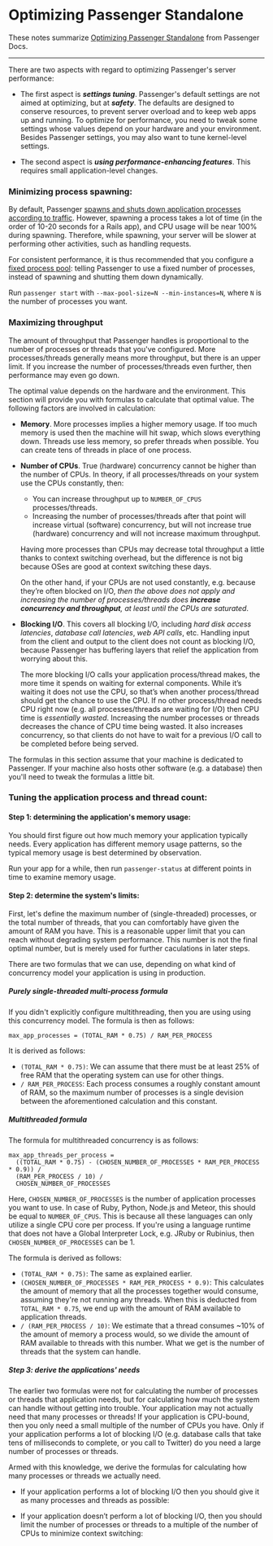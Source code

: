 # Optimizing Passenger Standalone

These notes summarize [Optimizing Passenger Standalone](https://www.phusionpassenger.com/library/config/standalone/optimization/) from Passenger Docs. 

---

There are two aspects with regard to optimizing Passenger's server performance:

-   The first aspect is **_settings tuning_**. Passenger's default settings are not aimed at optimizing, but at **_safety_**. The defaults are designed to conserve resources, to prevent server overload and to keep web apps up and running. To optimize for performance, you need to tweak some settings whose values depend on your hardware and your environment.    
    Besides Passenger settings, you may also want to tune kernel-level settings.
    
-   The second aspect is **_using performance-enhancing features_**. This requires small application-level changes.

### Minimizing process spawning:
By default, Passenger [spawns and shuts down application processes according to traffic](https://www.phusionpassenger.com/library/config/standalone/dynamic_scaling_vs_fixed_app_processes/). 
However, spawning a process takes a lot of time (in the order of 10-20 seconds for a Rails app), and CPU usage will be near 100% during spawning. Therefore, while spawning, your server will be slower at performing other activities, such as handling requests.

For consistent performance, it is thus recommended that you configure a [fixed process pool](https://www.phusionpassenger.com/library/config/standalone/dynamic_scaling_vs_fixed_app_processes/?a=fixed): telling Passenger to use a fixed number of processes, instead of spawning and shutting them down dynamically.

Run `passenger start` with `--max-pool-size=N --min-instances=N`, where `N` is the number of processes you want.


### Maximizing throughput

The amount of throughput that Passenger handles is proportional to the number of processes or threads that you've configured. More processes/threads generally means more throughput, but there is an upper limit. If you increase the number of processes/threads even further, then performance may even go down.

The optimal value depends on the hardware and the environment. This section will provide you with formulas to calculate that optimal value. The following factors are involved in calculation:

-   **Memory**. More processes implies a higher memory usage. If too much memory is used then the machine will hit swap, which slows everything down. Threads use less memory, so prefer threads when possible. You can create tens of threads in place of one process.
-   **Number of CPUs**. True (hardware) concurrency cannot be higher than the number of CPUs. In theory, if all processes/threads on your system use the CPUs constantly, then:
    
    -   You can increase throughput up to `NUMBER_OF_CPUS` processes/threads.
    -   Increasing the number of processes/threads after that point will increase virtual (software) concurrency, but will not increase true (hardware) concurrency and will not increase maximum throughput.
    
    Having more processes than CPUs may decrease total throughput a little thanks to context switching overhead, but the difference is not big because OSes are good at context switching these days.
    
    On the other hand, if your CPUs are not used constantly, e.g. because they’re often blocked on I/O, *then the above does not apply and increasing the number of processes/threads does **increase concurrency and throughput**, at least until the CPUs are saturated*.
    
-   **Blocking I/O**. This covers all blocking I/O, including *hard disk access* *latencies*, *database call latencies*, *web API calls*, etc. Handling input from the client and output to the client does not count as blocking I/O, because Passenger has buffering layers that relief the application from worrying about this.
    
    The more blocking I/O calls your application process/thread makes, the more time it spends on waiting for external components. While it’s waiting it does not use the CPU, so that’s when another process/thread should get the chance to use the CPU. If no other process/thread needs CPU right now (e.g. all processes/threads are waiting for I/O) then CPU time is *essentially wasted*. Increasing the number processes or threads decreases the chance of CPU time being wasted. It also increases concurrency, so that clients do not have to wait for a previous I/O call to be completed before being served.
    
The formulas in this section assume that your machine is dedicated to Passenger. If your machine also hosts other software (e.g. a database) then you'll need to tweak the formulas a little bit.

### Tuning the application process and thread count:

#### Step 1: determining the application's memory usage:
You should first figure out how much memory your application typically needs. Every application has different memory usage patterns, so the typical memory usage is best determined by observation.

Run your app for a while, then run `passenger-status` at different points in time to examine memory usage. 

#### Step 2: determine the system's limits:
First, let's define the maximum number of (single-threaded) processes, or the total number of threads, that you can comfortably have given the amount of RAM you have. This is a reasonable upper limit that you can reach without degrading system performance. This number is not the final optimal number, but is merely used for further caculations in later steps.

There are two formulas that we can use, depending on what kind of concurrency model your application is using in production.

##### Purely single-threaded multi-process formula

If you didn't explicitly configure multithreading, then you are using using this concurrency model.
The formula is then as follows:
```
max_app_processes = (TOTAL_RAM * 0.75) / RAM_PER_PROCESS
```

It is derived as follows:

-   `(TOTAL_RAM * 0.75)`: We can assume that there must be at least 25% of free RAM that the operating system can use for other things.
-   `/ RAM_PER_PROCESS`: Each process consumes a roughly constant amount of RAM, so the maximum number of processes is a single devision between the aforementioned calculation and this constant.

##### Multithreaded formula

The formula for multithreaded concurrency is as follows:

```
max_app_threads_per_process =
  ((TOTAL_RAM * 0.75) - (CHOSEN_NUMBER_OF_PROCESSES * RAM_PER_PROCESS * 0.9)) /
  (RAM_PER_PROCESS / 10) /
  CHOSEN_NUMBER_OF_PROCESSES

```

Here, `CHOSEN_NUMBER_OF_PROCESSES` is the number of application processes you want to use. In case of Ruby, Python, Node.js and Meteor, this should be equal to `NUMBER_OF_CPUS`. This is because all these languages can only utilize a single CPU core per process. If you're using a language runtime that does not have a Global Interpreter Lock, e.g. JRuby or Rubinius, then `CHOSEN_NUMBER_OF_PROCESSES` can be 1.

The formula is derived as follows:

-   `(TOTAL_RAM * 0.75)`: The same as explained earlier.
-   `(CHOSEN_NUMBER_OF_PROCESSES * RAM_PER_PROCESS * 0.9)`: This calculates the amount of memory that all the processes together would consume, assuming they're not running any threads. When this is deducted from `TOTAL_RAM * 0.75`, we end up with the amount of RAM available to application threads.
-   `/ (RAM_PER_PROCESS / 10)`: We estimate that a thread consumes ~10% of the amount of memory a process would, so we divide the amount of RAM available to threads with this number. What we get is the number of threads that the system can handle.

##### Step 3: derive the applications' needs

The earlier two formulas were not for calculating the number of processes or threads that application needs, but for calculating how much the system can handle without getting into trouble. Your application may not actually need that many processes or threads! If your application is CPU-bound, then you only need a small multiple of the number of CPUs you have. Only if your application performs a lot of blocking I/O (e.g. database calls that take tens of milliseconds to complete, or you call to Twitter) do you need a large number of processes or threads.

Armed with this knowledge, we derive the formulas for calculating how many processes or threads we actually need.

-   If your application performs a lot of blocking I/O then you should give it as many processes and threads as possible:


    
-   If your application doesn’t perform a lot of blocking I/O, then you should limit the number of processes or threads to a multiple of the number of CPUs to minimize context switching:
    



<!--stackedit_data:
eyJoaXN0b3J5IjpbMTM1NzEwNTM4MCwxMDA2MzYxMzE0LDE1MD
QzNDg1MTddfQ==
-->
